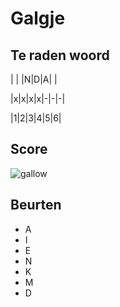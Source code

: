 # Galgje

## Te raden woord

| | |N|D|A| |

|x|x|x|x|-|-|-| 

|1|2|3|4|5|6|

## Score
![gallow](./images/2.png)

## Beurten
* A 
* I
* E
* N
* K
* M
* D